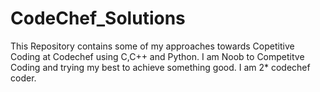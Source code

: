 # CodeChef_Solutions
This Repository contains some of my approaches towards Copetitive Coding at Codechef using C,C++ and Python. I am Noob to Competitve Coding and trying my best to achieve something good.
I am 2* codechef coder.
